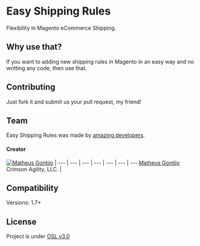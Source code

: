 # Easy Shipping Rules

Flexibility in Magento eCommerce Shipping.

## Why use that?

If you want to adding new shipping rules in Magento in an easy way and no writting any code, then use that.

## Contributing

Just fork it and submit us your pull request, my friend!

## Team

Easy Shipping Rules was made by [amazing developers](https://github.com/matheusgontijo/easy-shipping-rules/graphs/contributors).

#### Creator

[![Matheus Gontijo](https://avatars1.githubusercontent.com/u/3246183?s=100)](https://github.com/matheusgontijo) |
--- | --- | --- | --- | --- | --- | ---
[Matheus Gontijo](https://github.com/matheusgontijo)<br>Crimson Agility, LLC. |

## Compatibility

Versions: 1.7+

## License

Project is under [OSL v3.0](http://opensource.org/licenses/OSL-3.0)
